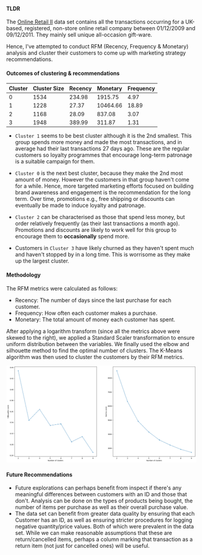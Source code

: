 #### **TLDR**

The [Online Retail II](https://archive.ics.uci.edu/dataset/502/online+retail+ii) data set contains all the transactions occurring for a UK-based, registered, non-store online retail company between 01/12/2009 and 09/12/2011. They mainly sell unique all-occasion gift-ware.

Hence, I've attempted to conduct RFM (Recency, Frequency & Monetary) analysis and cluster their customers to come up with marketing strategy recommendations.

#### **Outcomes of clustering & recommendations**

| Cluster | Cluster Size | Recency | Monetary | Frequency |
| ------- | ------------ | ------- | -------- | --------- |
| 0       | 1534         | 234.98  | 1915.75  | 4.97      |
| 1       | 1228         | 27.37   | 10464.66 | 18.89     |
| 2       | 1168         | 28.09   | 837.08   | 3.07      |
| 3       | 1948         | 389.99  | 311.87   | 1.31      |

- `Cluster 1` seems to be best cluster although it is the 2nd smallest. This group spends more money and made the most transactions, and in average had their last transactions 27 days ago. These are the regular customers so loyalty programmes that encourage long-term patronage is a suitable campaign for them.

- `Cluster 0` is the next best cluster, because they make the 2nd most amount of money. However the customers in that group haven't come for a while. Hence, more targeted marketing efforts focused on building brand awareness and engagement is the recommendation for the long term. Over time, promotions e.g., free shipping or discounts can eventually be made to induce loyalty and patronage.

- `Cluster 2` can be characterised as those that spend less money, but order relatively frequently (as their last transactions a month ago). Promotions and discounts are likely to work well for this group to encourage them to **occasionally** spend more.

- Customers in `Cluster 3` have likely churned as they haven't spent much and haven't stopped by in a long time. This is worrisome as they make up the largest cluster.

#### **Methodology**

The RFM metrics were calculated as follows: 
- Recency: The number of days since the last purchase for each customer.
- Frequency: How often each customer makes a purchase.
- Monetary: The total amount of money each customer has spent.

After applying a logarithm transform (since all the metrics above were skewed to the right), we applied a Standard Scaler transformation to ensure uniform distribution between the variables. We finally used the elbow and silhouette method to find the optimal number of clusters. The K-Means algorithm was then used to cluster the customers by their RFM metrics.

![num_cluster](images/test_for_num_clusters.png)

#### **Future Recommendations**

- Future explorations can perhaps benefit from inspect if there's any meaningful differences between customers with an ID and those that don't. Analysis can be done on the types of products being bought, the number of items per purchase as well as their overall purchase value.
- The data set can benefit from greater data quality by ensuring that each Customer has an ID, as well as ensuring stricter procedures for logging negative quantity/price values. Both of which were prevalent in the data set. While we can make reasonable assumptions that these are return/cancelled items, perhaps a column marking that transaction as a return item (not just for cancelled ones) will be useful.